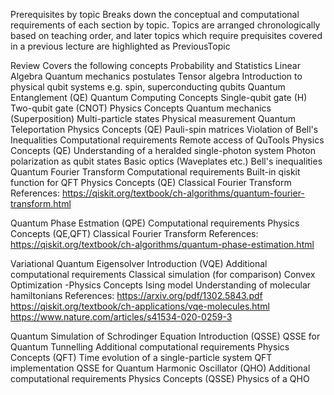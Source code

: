 Prerequisites by topic
Breaks down the conceptual and computational requirements of each section by topic. Topics are arranged chronologically based on teaching order, and later topics which require prequisites covered in a previous lecture are highlighted as PreviousTopic

Review
Covers the following concepts
Probability and Statistics
Linear Algebra
Quantum mechanics postulates
Tensor algebra
Introduction to physical qubit systems e.g. spin, superconducting qubits
Quantum Entanglement (QE)
Quantum Computing Concepts
Single-qubit gate (H)
Two-qubit gate (CNOT)
Physics Concepts
Quantum mechanics (Superposition)
Multi-particle states
Physical measurement
Quantum Teleportation
Physics Concepts (QE)
Pauli-spin matrices
Violation of Bell's Inequalities
Computational requirements
Remote access of QuTools
Physics Concepts (QE)
Understanding of a heralded single-photon system
Photon polarization as qubit states
Basic optics (Waveplates etc.)
Bell's inequalities
Quantum Fourier Transform
Computational requirements
Built-in qiskit function for QFT
Physics Concepts (QE)
Classical Fourier Transform
References: https://qiskit.org/textbook/ch-algorithms/quantum-fourier-transform.html

Quantum Phase Estmation (QPE)
Computational requirements
Physics Concepts (QE,QFT)
Classical Fourier Transform
References: https://qiskit.org/textbook/ch-algorithms/quantum-phase-estimation.html

Variational Quantum Eigensolver Introduction (VQE)
Additional computational requirements
Classical simulation (for comparison)
Convex Optimization -Physics Concepts
Ising model
Understanding of molecular hamiltonians
References: https://arxiv.org/pdf/1302.5843.pdf https://qiskit.org/textbook/ch-applications/vqe-molecules.html https://www.nature.com/articles/s41534-020-0259-3

Quantum Simulation of Schrodinger Equation Introduction (QSSE)
QSSE for Quantum Tunnelling
Additional computational requirements
Physics Concepts (QFT)
Time evolution of a single-particle system
QFT implementation
QSSE for Quantum Harmonic Oscillator (QHO)
Additional computational requirements
Physics Concepts (QSSE)
Physics of a QHO
